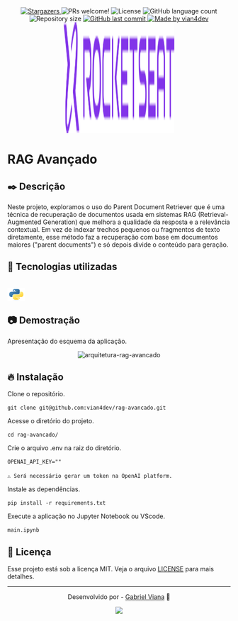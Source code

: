 <div align="center">
  <a href="https://github.com/vian4dev/rag-avancado/stargazers">
    <img alt="Stargazers" src="https://img.shields.io/github/stars/vian4dev/rag-avancado?style=social">
  </a>
  
  <img alt="PRs welcome!" src="https://img.shields.io/static/v1?label=PRs&message=welcome&color=7159c1&labelColor=000000" />
  <img alt="License" src="https://img.shields.io/static/v1?label=license&message=MIT&color=7159c1&labelColor=000000">
  <img alt="GitHub language count" src="https://img.shields.io/github/languages/count/vian4dev/rag-avancado?color=%2304D361">
  <img alt="Repository size" src="https://img.shields.io/github/repo-size/vian4dev/rag-avancado">
	
  <a href="https://github.com/vian4dev/rag-avancado/commits/master">
    <img alt="GitHub last commit" src="https://img.shields.io/github/last-commit/vian4dev/rag-avancado">
  </a>
  
  <a href="https://www.linkedin.com/in/vianadev/">
    <img alt="Made by vian4dev" src="https://img.shields.io/badge/made%20by-vian4dev-%2304D361">
  </a>
</div>

<div align="center">
  <img src="https://raw.githubusercontent.com/vian4dev/vian4dev/bfae0da7d97ab8f10a008d3fdea6f2e2181fa3ca/.github/rocketseat.svg" width="250" height="250" alt="Rocketseat">
</div>

# RAG Avançado

## ✒️ Descrição
Neste projeto, exploramos o uso do Parent Document Retriever que é uma técnica de recuperação de documentos usada em sistemas RAG (Retrieval-Augmented Generation) que melhora a qualidade da resposta e a relevância contextual. Em vez de indexar trechos pequenos ou fragmentos de texto diretamente, esse método faz a recuperação com base em documentos maiores ("parent documents") e só depois divide o conteúdo para geração.

## 🚀 Tecnologias utilizadas
<div style="display: inline_block"><br>
  <img align="center" alt="img-html" height="30" width="40" src="https://raw.githubusercontent.com/devicons/devicon/master/icons/python/python-original.svg">
</div>

## 📷 Demostração
Apresentação do esquema da aplicação.
<div align="center">
  <img src="./.github/arquitetura-avancado-rag.png" alt="arquitetura-rag-avancado" />
</div>

## 🔥 Instalação
Clone o repositório.
~~~
git clone git@github.com:vian4dev/rag-avancado.git
~~~
Acesse o diretório do projeto.
~~~
cd rag-avancado/
~~~
Crie o arquivo .env na raiz do diretório.
~~~
OPENAI_API_KEY=""

⚠️ Será necessário gerar um token na OpenAI platform.
~~~
Instale as dependências.
~~~
pip install -r requirements.txt
~~~
Execute a aplicação no Jupyter Notebook ou VScode.
~~~
main.ipynb
~~~

## 📝 Licença
Esse projeto está sob a licença MIT. Veja o arquivo [LICENSE](LICENSE) para mais detalhes.

---
<div align="center"> 
 <p>Desenvolvido por - <a href="https://github.com/vian4dev">Gabriel Viana</a> 🤖</p>
 
 <a href="https://www.linkedin.com/in/vianadev" target="_blank"><img src="https://img.shields.io/badge/-LinkedIn-%230077B5?style=for-the-badge&logo=linkedin&logoColor=white" target="_blank"></a> 
</div>
